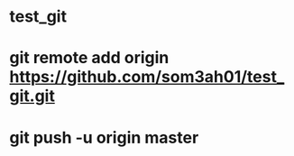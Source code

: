 # test_git

# git remote add origin https://github.com/som3ah01/test_git.git

# git push -u origin master
